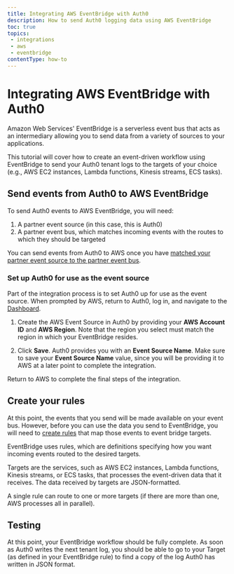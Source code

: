 ```yaml
---
title: Integrating AWS EventBridge with Auth0
description: How to send Auth0 logging data using AWS EventBridge
toc: true
topics:
 - integrations
 - aws
 - eventbridge
contentType: how-to
---
```

# Integrating AWS EventBridge with Auth0

Amazon Web Services' EventBridge is a serverless event bus that acts as an intermediary allowing you to send data from a variety of sources to your applications.

This tutorial will cover how to create an event-driven workflow using EventBridge to send your Auth0 tenant logs to the targets of your choice (e.g., AWS EC2 instances, Lambda functions, Kinesis streams, ECS tasks).

## Send events from Auth0 to AWS EventBridge

To send Auth0 events to AWS EventBridge, you will need:

1. A partner event source (in this case, this is Auth0)
2. A partner event bus, which matches incoming events with the routes to which they should be targeted

You can send events from Auth0 to AWS once you have [matched your partner event source to the partner event bus](https://docs.aws.amazon.com/eventbridge/latest/userguide/create-partner-event-bus.html).

### Set up Auth0 for use as the event source

Part of the integration process is to set Auth0 up for use as the event source. When prompted by AWS, return to Auth0, log in, and navigate to the [Dashboard](${manage_url}).

1. Create the AWS Event Source in Auth0 by providing your **AWS Account ID** and **AWS Region**. Note that the region you select must match the region in which your EventBridge resides.

2. Click **Save**. Auth0 provides you with an **Event Source Name**. Make sure to save your **Event Source Name** value, since you will be providing it to AWS at a later point to complete the integration.

Return to AWS to complete the final steps of the integration.

## Create your rules

At this point, the events that you send will be made available on your event bus. However, before you can use the data you send to EventBridge, you will need to [create rules](https://docs.aws.amazon.com/eventbridge/latest/userguide/create-event-bus.html) that map those events to event bridge targets.

EventBridge uses rules, which are definitions specifying how you want incoming events routed to the desired targets. 

Targets are the services, such as AWS EC2 instances, Lambda functions, Kinesis streams, or ECS tasks, that processes the event-driven data that it receives. The data received by targets are JSON-formatted.

A single rule can route to one or more targets (if there are more than one, AWS processes all in parallel).

## Testing

At this point, your EventBridge workflow should be fully complete. As soon as Auth0 writes the next tenant log, you should be able to go to your Target (as defined in your EventBridge rule) to find a copy of the log Auth0 has written in JSON format.